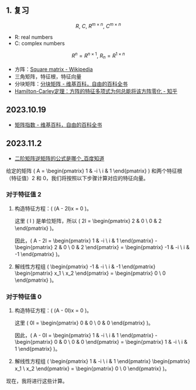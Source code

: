 ## 1. 复习

$$
R,\ C,\ R^{m\times n},\ C^{m\times n}
$$

- R: real numbers
- C: complex numbers

$$
R^n=R^{n\times 1},\ R_n=R^{1\times n}
$$

- 方阵：[Square matrix - Wikipedia](https://en.wikipedia.org/wiki/Square_matrix)
- 三角矩阵，特征根，特征向量
- 分块矩阵：[分块矩阵 - 维基百科，自由的百科全书](https://zh.wikipedia.org/zh-hans/%E5%88%86%E5%A1%8A%E7%9F%A9%E9%99%A3)
- [Hamilton-Carley定理：方阵的特征多项式为何总能将该方阵零化 - 知乎](https://zhuanlan.zhihu.com/p/78374199)

## 2023.10.19

- [矩阵指数 - 维基百科，自由的百科全书](https://zh.wikipedia.org/zh-hans/%E7%9F%A9%E9%98%B5%E6%8C%87%E6%95%B0)

## 2023.11.2

- [二阶矩阵逆矩阵的公式是哪个_百度知道](https://zhidao.baidu.com/question/812413801459433732)

给定的矩阵 ( A = \\begin\{pmatrix} 1 & -i \\ i & 1 \\end\{pmatrix} ) 和两个特征根（特征值）2 和 0，我们将按照以下步骤计算对应的特征向量。

### 对于特征值 2

1. 构造特征方程：( (A - 2I)x = 0 )。

   这里 ( I ) 是单位矩阵，所以 ( 2I = \\begin\{pmatrix} 2 & 0 \\ 0 & 2 \\end\{pmatrix} )。

   因此，( A - 2I = \\begin\{pmatrix} 1 & -i \\ i & 1 \\end\{pmatrix} - \\begin\{pmatrix} 2 & 0 \\ 0 & 2 \\end\{pmatrix} = \\begin\{pmatrix} -1 & -i \\ i & -1 \\end\{pmatrix} )。

1. 解线性方程组 ( \\begin\{pmatrix} -1 & -i \\ i & -1 \\end\{pmatrix} \\begin\{pmatrix} x_1 \\ x_2 \\end\{pmatrix} = \\begin\{pmatrix} 0 \\ 0 \\end\{pmatrix} )。

### 对于特征值 0

1. 构造特征方程：( (A - 0I)x = 0 )。

   这里 ( 0I = \\begin\{pmatrix} 0 & 0 \\ 0 & 0 \\end\{pmatrix} )。

   因此，( A - 0I = \\begin\{pmatrix} 1 & -i \\ i & 1 \\end\{pmatrix} - \\begin\{pmatrix} 0 & 0 \\ 0 & 0 \\end\{pmatrix} = \\begin\{pmatrix} 1 & -i \\ i & 1 \\end\{pmatrix} )。

1. 解线性方程组 ( \\begin\{pmatrix} 1 & -i \\ i & 1 \\end\{pmatrix} \\begin\{pmatrix} x_1 \\ x_2 \\end\{pmatrix} = \\begin\{pmatrix} 0 \\ 0 \\end\{pmatrix} )。

现在，我将进行这些计算。
